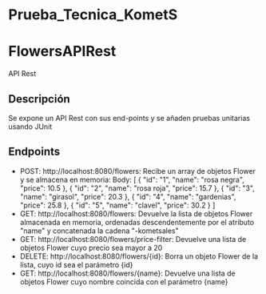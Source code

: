 # Prueba_Tecnica_KometS
# FlowersAPIRest
API Rest

## Descripción
Se expone un API Rest con sus end-points y se añaden pruebas unitarias usando JUnit

## Endpoints
- POST: http://localhost:8080/flowers: Recibe un array de objetos Flower y se almacena en memoria:
  Body: [
  {
  "id": "1",
  "name": "rosa negra",
  "price": 10.5
  },
  {
  "id": "2",
  "name": "rosa roja",
  "price": 15.7
  },
  {
  "id": "3",
  "name": "girasol",
  "price": 20.3
  },
  {
  "id": "4",
  "name": "gardenias",
  "price": 25.8
  },
  {
  "id": "5",
  "name": "clavel",
  "price": 30.2
  }
  ]
- GET: http://localhost:8080/flowers: Devuelve la lista de objetos Flower almacenada en memoria, ordenadas descendentemente por el atributo "name" y concatenada la cadena "-kometsales"
- GET: http://localhost:8080/flowers/price-filter: Devuelve una lista de objetos Flower cuyo precio sea mayor a 20
- DELETE: http://localhost:8080/flowers/{id}: Borra un objeto Flower de la lista, cuyo id sea el parámetro {id}
- GET: http://localhost:8080/flowers/{name}: Devuelve una lista de objetos Flower cuyo nombre coincida con el parámetro {name}



